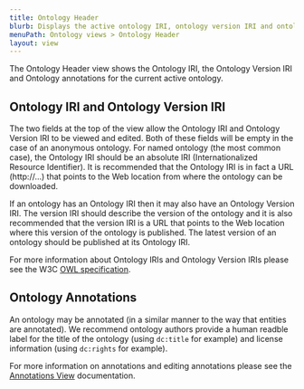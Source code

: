```yaml
---
title: Ontology Header
blurb: Displays the active ontology IRI, ontology version IRI and ontology annotations.
menuPath: Ontology views > Ontology Header
layout: view
---
```


The Ontology Header view shows the Ontology IRI, the Ontology Version IRI and Ontology annotations for the current active ontology.

## Ontology IRI and Ontology Version IRI

 The two fields at the top of the view allow the Ontology IRI and Ontology Version IRI to be viewed and edited.  Both of these fields will be empty in the case of an anonymous ontology.  For named ontology (the most common case), the Ontology IRI should be an absolute IRI (Internationalized Resource Identifier).  It is recommended that the Ontology IRI is in fact a URL (http://...) that points to the Web location from where the ontology can be downloaded.  

 If an ontology has an Ontology IRI then it may also have an Ontology Version IRI.  The version IRI should describe the version of the ontology and it is also recommended that the version IRI is a URL that points to the Web location where this version of the ontology is published.  The latest version of an ontology should be published at its Ontology IRI.

For more information about Ontology IRIs and Ontology Version IRIs please see the W3C [OWL specification](https://www.w3.org/TR/owl2-syntax/#Ontology_IRI_and_Version_IRI).

## Ontology Annotations

An ontology may be annotated (in a similar manner to the way that entities are annotated).  We recommend ontology authors provide a human readble label for the title of the ontology (using ```dc:title``` for example) and license information (using ```dc:rights``` for example).

For more information on annotations and editing annotations please see the [Annotations View]({{site.baseurl}}/views/annotations/) documentation.
